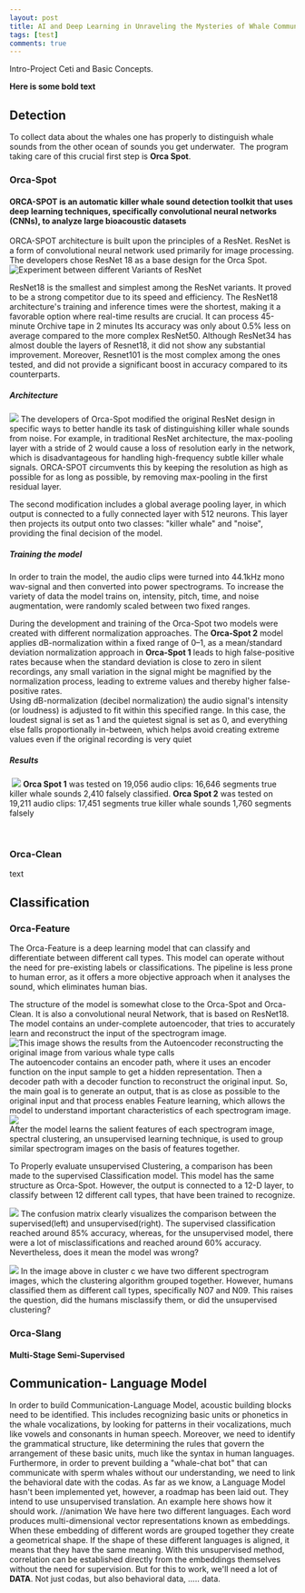 ```yaml
---
layout: post
title: AI and Deep Learning in Unraveling the Mysteries of Whale Communication
tags: [test]
comments: true
---
```


Intro-Project Ceti and Basic Concepts.

**Here is some bold text**

## Detection
To collect data about the whales one has properly to distinguish whale sounds from the other ocean of sounds you get underwater.  The program taking care of this crucial first step is **Orca Spot**.


### Orca-Spot
#### ORCA-SPOT is an automatic killer whale sound detection toolkit that uses deep learning techniques, specifically convolutional neural networks (CNNs), to analyze large bioacoustic datasets
ORCA-SPOT architecture is built upon the principles of a ResNet. 
ResNet is a form of convolutional neural network used primarily for image processing.
The developers chose ResNet 18 as a base design for the Orca Spot. 
![Experiment between different Variants of ResNet](https://communicationWhales.github.io/assets/img/Resultsorca-spot.png)

ResNet18 is the smallest and simplest among the ResNet variants. It proved to be a strong competitor due to its speed and efficiency. The ResNet18 architecture's training and inference times were the shortest, making it a favorable option where real-time results are crucial. It can process 45-minute Orchive tape in 2 minutes Its accuracy was only about 0.5% less on average compared to the more complex ResNet50. 
Although ResNet34 has almost double the layers of Resnet18, it did not show any substantial improvement. Moreover, Resnet101 is the most complex among the ones tested, and did not provide a significant boost in accuracy compared to its counterparts. 
##### Architecture
![](https://communicationWhales.github.io/assets/img/Orca-Spot.png)
The developers of Orca-Spot modified the original ResNet design in specific ways to better handle its task of distinguishing killer whale sounds from noise. 
For example, in traditional ResNet architecture, the max-pooling layer with a stride of 2 would cause a loss of resolution early in the network, which is disadvantageous for handling high-frequency subtle killer whale signals. ORCA-SPOT circumvents this by keeping the resolution as high as possible for as long as possible, by removing max-pooling in the first residual layer. 

The second modification includes a global average pooling layer, in which output is connected to a fully connected layer with 512 neurons. This layer then projects its output onto two classes: "killer whale" and "noise", providing the final decision of the model.
##### Training the model 
In order to train the model, the audio clips were turned  into 44.1kHz mono wav-signal and then converted into power spectrograms. To increase the variety of data the model trains on, intensity, pitch, time, and noise augmentation, were randomly scaled between two fixed ranges.  

During the development and training of the Orca-Spot two models were created with different normalization approaches.
The **Orca-Spot 2** model applies dB-normalization within a fixed range of 0–1, as a mean/standard deviation normalization approach in **Orca-Spot 1** leads to high false-positive rates because when the standard deviation is close to zero in silent recordings, any small variation in the signal might be magnified by the normalization process, leading to extreme values and thereby higher false-positive rates.   
Using dB-normalization (decibel normalization) the audio signal's intensity (or loudness) is adjusted to fit within this specified range. In this case, the loudest signal is set as 1 and the quietest signal is set as 0, and everything else falls proportionally in-between, which helps avoid creating extreme values even if the original recording is very quiet
##### Results
 ![](https://communicationWhales.github.io/assets/img/results_2.png)
**Orca Spot 1** was tested on 19,056 audio clips: 16,646 segments true killer whale sounds 2,410 falsely classified. 
**Orca Spot 2**  was tested on 19,211 audio clips: 17,451 segments true killer whale sounds
1,760 segments falsely




 





###  Orca-Clean
text

## Classification

### Orca-Feature
The Orca-Feature is a deep learning model that can classify and differentiate between different call types. This model can operate without the need for pre-existing labels or classifications. The pipeline is less prone to human error, as it offers a more objective approach when it analyses the sound, which eliminates human bias.

The structure of the model is somewhat close to the Orca-Spot and Orca-Clean. It is also a convolutional neural Network, that is based on ResNet18.
 The model contains an under-complete autoencoder, that tries to accurately learn and reconstruct the input of the spectrogram image.
 ![](https://communicationWhales.github.io/assets/img/Autoencoder.png "This image shows the results from the Autoencoder reconstructing the original image from various whale type calls")  
The autoencoder contains an encoder path, where it uses an encoder function on the input sample to get a hidden representation. Then a decoder path with a decoder function to reconstruct the original input. So, the main goal is to generate an output, that is as close as possible to the original input and that process enables Feature learning, which allows the model to understand important characteristics of each spectrogram image. 
![](https://communicationWhales.github.io/assets/img/archiauto.PNG)  
After the model learns the salient features of each spectrogram image, spectral clustering, an unsupervised learning technique, is used to group similar spectrogram images on the basis of features together.

To Properly evaluate unsupervised Clustering, a comparison has been made to the supervised Classification model. This model has the same structure as Orca-Spot. However, the output is connected to a 12-D layer, to classify between 12 different call types, that have been trained to recognize. 

![](https://communicationWhales.github.io/assets/img/matrix.png)
The confusion matrix clearly visualizes the comparison between the supervised(left) and unsupervised(right). The supervised classification reached around 85% accuracy, whereas, for the unsupervised model, there were a lot of misclassifications and reached around 60% accuracy. Nevertheless, does it mean the model was wrong?

 ![](https://communicationWhales.github.io/assets/img/classifications.png)
In the image above in cluster c we have two different spectrogram images, which the clustering algorithm grouped together. However, humans classified them as different call types, specifically N07 and N09. This raises the question, did the humans misclassify them, or did the unsupervised clustering?  

### Orca-Slang
#### Multi-Stage Semi-Supervised 
## Communication- Language Model
In order to build Communication-Language Model, acoustic building blocks need to be identified. This includes recognizing basic units or phonetics in the whale vocalizations, by looking for patterns in their vocalizations, much like vowels and consonants in human speech. 
Moreover, we need to identify the grammatical structure, like determining the rules that govern the arrangement of these basic units, much like the syntax in human languages. Furthermore, in order to prevent building a "whale-chat bot" that can communicate with sperm whales without our understanding, we need to link the behavioral date with the codas.
As far as we know, a Language Model hasn't been implemented yet, however, a roadmap has been laid out. They intend to use unsupervised translation. An example here shows how it should work.
//animation
We have here two different languages. Each word produces multi-dimensional vector representations known as embeddings. When these embedding of different words are grouped together they create a geometrical shape. If the shape of these different languages is aligned, it means that they have the same meaning. With this unsupervised method, correlation can be established directly from the embeddings themselves without the need for supervision. But for this to work, we'll need a lot of **DATA**. Not just codas, but also behavioral data, .....  data. 








